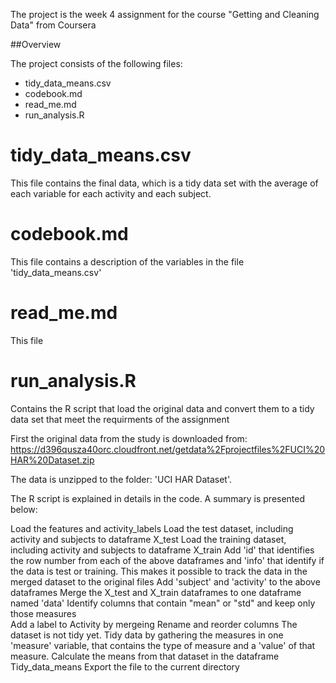 The project is the week 4 assignment for the course "Getting and Cleaning Data" from Coursera

##Overview 

The project consists of the following files:

* tidy_data_means.csv
* codebook.md
* read_me.md
* run_analysis.R

# tidy_data_means.csv 
This file contains the final data, which is a tidy data set with the average of each variable for each activity and each subject.

# codebook.md
This file contains a description of the variables in the file 'tidy_data_means.csv'

# read_me.md
This file

# run_analysis.R
Contains the R script that load the original data and convert them to a tidy data set that meet the requirments of the assignment 

First the original data from the study is downloaded from:
https://d396qusza40orc.cloudfront.net/getdata%2Fprojectfiles%2FUCI%20HAR%20Dataset.zip 

The data is unzipped to the folder: 'UCI HAR Dataset'.

The R script is explained in details in the code. A summary is presented below:

Load the features and activity_labels
Load the test dataset, including activity and subjects to dataframe X_test
Load the training dataset, including activity and subjects to dataframe X_train
Add 'id' that identifies the row number from each of the above dataframes and 'info' that identify if the data is test or training. This makes it possible to track the data in the merged dataset to the original files 
Add 'subject' and 'activity' to the above dataframes
Merge the X_test and X_train dataframes to one dataframe named 'data'
Identify columns that contain "mean" or "std" and keep only those measures  
Add a label to Activity by mergeing 
Rename and reorder columns 
The dataset is not tidy yet. Tidy data by gathering the measures in one 'measure' variable, that contains the type of measure and a 'value' of that measure.
Calculate the means from that dataset in the dataframe Tidy_data_means
Export the file to the current directory


